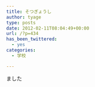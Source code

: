 ```yaml
---
title: そつぎょうし
author: tyage
type: posts
date: 2012-02-11T08:04:49+00:00
url: /?p=434
has_been_twittered:
  - yes
categories:
  - 学校

---
```

<p>ました</p>
